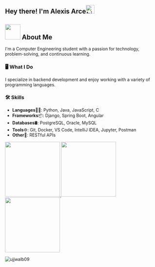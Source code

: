 <h2>Hey there! I'm Alexis Arce<img src="https://user-images.githubusercontent.com/1303154/88677602-1635ba80-d120-11ea-84d8-d263ba5fc3c0.gif" width="28px" alt="hi"></h2>

## <picture><img src="https://github.com/7oSkaaa/7oSkaaa/blob/main/Images/about_me.gif?raw=true" width="50px"></picture> About Me

I'm a Computer Engineering student with a passion for technology, problem-solving, and continuous learning.
### 🖥️ What I Do
I specialize in backend development and enjoy working with a variety of programming languages.

### 🛠️ Skills
- **Languages**👨‍💻: Python, Java, JavaScript, C
- **Frameworks**📦: Django, Spring Boot, Angular
- **Databases**🛢: PostgreSQL, Oracle, MySQL
- **Tools**⚙️: Git, Docker, VS Code, IntelliJ IDEA, Jupyter, Postman
- **Other**🔌: RESTful APIs

<p>
<a href="https://github.com/AlexArce2000">
  <img height="180em" src="https://github-readme-stats.vercel.app/api?username=AlexArce2000&show_icons=true&theme=radical" />
  <img height="180em" src="https://github-readme-stats.vercel.app/api/top-langs/?username=AlexArce2000&hide=ASP.NET,jupyter%20notebook&theme=radical&hide_langs_below=1"/>
  <img height="180em" align="center" src="https://github-readme-streak-stats.herokuapp.com/?user=AlexArce2000&theme=radical" />
</a>
</p>
<p align="left"><img src="https://komarev.com/ghpvc/?username=AlexArce2000&label=Profile%20views&color=0e75b6&style=flat" alt="ujjwalb09" /></p>
